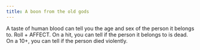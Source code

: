 ```yaml
---
title: A boon from the old gods
---
```


A taste of human blood can tell you the age and sex of the person it belongs to. Roll + AFFECT.
On a hit, you can tell if the person it belongs to is dead. On a 10+, you can tell if the person died violently.
